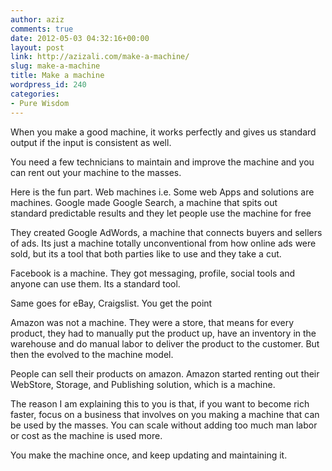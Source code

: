 ```yaml
---
author: aziz
comments: true
date: 2012-05-03 04:32:16+00:00
layout: post
link: http://azizali.com/make-a-machine/
slug: make-a-machine
title: Make a machine
wordpress_id: 240
categories:
- Pure Wisdom
---
```


When you make a good machine, it works perfectly and gives us standard output if the input is consistent as well.

You need a few technicians to maintain and improve the machine and you can rent out your machine to the masses.

Here is the fun part. Web machines i.e. Some web Apps and solutions are machines. Google made Google Search, a machine that spits out standard predictable results and they let people use the machine for free

They created Google AdWords, a machine that connects buyers and sellers of ads. Its just a machine totally unconventional from how online ads were sold, but its a tool that both parties like to use and they take a cut.

Facebook is a machine. They got messaging, profile, social tools and anyone can use them. Its a standard tool.

Same goes for eBay, Craigslist. You get the point

Amazon was not a machine. They were a store, that means for every product, they had to manually put the product up, have an inventory in the warehouse and do manual labor to deliver the product to the customer. But then the evolved to the machine model.

People can sell their products on amazon. Amazon started renting out their WebStore, Storage, and Publishing solution, which is a machine.

The reason I am explaining this to you is that, if you want to become rich faster, focus on a business that involves on you making a machine that can be used by the masses. You can scale without adding too much man labor or cost as the machine is used more.

You make the machine once, and keep updating and maintaining it.
